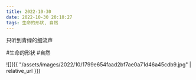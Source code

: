 ```yaml
---
title: 2022-10-30
date: 2022-10-30 20:10:27
tags: 生命的形状, 自然
---
```


<p>只听到青绿的细流声</p>

#生命的形状 #自然

![]({{ "/assets/images/2022/10/1799e654faad2bf7ae0a71d46a45cdb9.jpg" | relative_url }})
